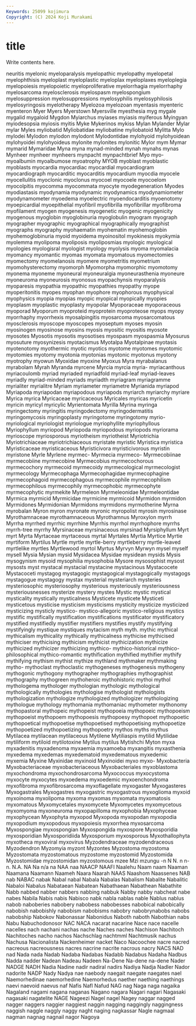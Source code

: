 ```yaml
---
Keywords: 25099 kojimura
Copyright: (C) 2024 Koji Murakami
---
```


# title

Write contents here.



neuritis myelonic myeloparalysis myelopathic myelopathy myelopetal myelophthisis
myeloplast myeloplastic myeloplax myeloplaxes myeloplegia myelopoiesis myelopoietic myeloproliferative myelorrhagia myelorrhaphy
myelosarcoma myelosclerosis myelospasm myelospongium myelosuppression myelosuppressions myelosyphilis myelosyphilosis myelosyringosis myelotherapy
Myelozoa myelozoan myentasis myenteric myenteron Myer Myers Myerstown Myersville myesthesia
myg mygale mygalid mygaloid Mygdon Myiarchus myiases myiasis myiferous Myingyan
myiodesopsia myiosis myitis Myke Mykerinos mykiss Mylan Mylander Mylar mylar
Myles myliobatid Myliobatidae myliobatine myliobatoid Mylitta Mylo mylodei Mylodon mylodon
mylodont Mylodontidae mylohyoid mylohyoidean mylohyoidei mylohyoideus mylonite mylonites mylonitic Mylor
mym Mymar mymarid Mymaridae Myna myna mynad-minded mynah mynahs mynas
Mynheer mynheer mynheers mynpacht mynpachtbrief Myo myo- myoalbumin myoalbumose myoatrophy
MYOB myoblast myoblastic myoblasts myocardia myocardiac myocardial myocardiogram myocardiograph myocarditic
myocarditis myocardium myocdia myocele myocellulitis myoclonic myoclonus myocoel myocoele myocoelom
myocolpitis myocomma myocommata myocyte myodegeneration Myodes myodiastasis myodynamia myodynamic myodynamics
myodynamiometer myodynamometer myoedema myoelectric myoendocarditis myoenotomy myoepicardial myoepithelial myofibril myofibrilla
myofibrillar myofibroma myofilament myogen myogenesis myogenetic myogenic myogenicity myogenous myoglobin
myoglobinuria myoglobulin myogram myograph myographer myographic myographical myographically myographist myographs
myography myohaematin myohematin myohemoglobin myohemoglobinuria myoid myoidema myoinositol myokinesis myokymia
myolemma myolipoma myoliposis myoliposmias myologic myological myologies myologisral myologist myology
myolysis myoma myomalacia myomancy myomantic myomas myomata myomatous myomectomies myomectomy
myomelanosis myomere myometritis myometrium myomohysterectomy myomorph Myomorpha myomorphic myomotomy myonema
myoneme myoneural myoneuralgia myoneurasthenia myoneure myoneuroma myoneurosis myonosus myopachynsis myoparalysis
myoparesis myopathia myopathic myopathies myopathy myope myoperitonitis myopes myophan myophore
myophorous myophysical myophysics myopia myopias myopic myopical myopically myopies myoplasm
myoplastic myoplasty myopolar Myoporaceae myoporaceous myoporad Myoporum myoproteid myoprotein myoproteose
myops myopy myorrhaphy myorrhexis myosalpingitis myosarcoma myosarcomatous myosclerosis myoscope myoscopes
myoseptum myoses myosin myosinogen myosinose myosins myosis myositic myositis myosote
myosotes Myosotis myosotis myosotises myospasm myospasmia Myosurus myosuture myosynizesis myotacismus
Myotalpa Myotalpinae myotasis myotenotomy myothermic myotic myotics myotome myotomes myotomic
myotomies myotomy myotonia myotonias myotonic myotonus myotony myotrophy myowun Myoxidae
myoxine Myoxus Myra myrabalanus myrabolam Myrah Myranda myrcene Myrcia myrcia
myria- myriacanthous myriacoulomb myriad myriaded myriadfold myriad-leaf myriad-leaves myriadly myriad-minded
myriads myriadth myriagram myriagramme myrialiter myrialitre Myriam myriameter myriametre Myrianida
myriapod Myriapoda myriapodan myriapodous myriapods myriarch myriarchy myriare Myrica myrica
Myricaceae myricaceous Myricales myricas myricetin myricin myricyl myricylic Myrientomata Myrilla
Myrina myringa myringectomy myringitis myringodectomy myringodermatitis myringomycosis myringoplasty myringotome myringotomy
myrio- myriological myriologist myriologue myriophyllite myriophyllous Myriophyllum myriopod Myriopoda myriopodous
myriopods myriorama myrioscope myriosporous myriotheism myriotheist Myriotrichia Myriotrichiaceae myriotrichiaceous myristate
myristic Myristica myristica Myristicaceae myristicaceous Myristicivora myristicivorous myristin myristone Myrle
Myrlene myrmec- Myrmecia myrmeco- Myrmecobiinae myrmecobiine myrmecobine Myrmecobius myrmecochorous myrmecochory
myrmecoid myrmecoidy myrmecological myrmecologist myrmecology Myrmecophaga Myrmecophagidae myrmecophagine myrmecophagoid myrmecophagous
myrmecophile myrmecophilism myrmecophilous myrmecophily myrmecophobic myrmecophyte myrmecophytic myrmekite Myrmeleon Myrmeleonidae
Myrmeleontidae Myrmica myrmicid Myrmicidae myrmicine myrmicoid Myrmidon myrmidon Myrmidones Myrmidonian
Myrmidons myrmidons myrmotherine Myrna myrobalan Myron myron myronate myronic myropolist
myrosin myrosinase Myrothamnaceae myrothamnaceous Myrothamnus Myroxylon myrrh Myrrha myrrhed myrrhic
myrrhine Myrrhis myrrhol myrrhophore myrrhs myrrh-tree myrrhy Myrsinaceae myrsinaceous myrsinad
Myrsiphyllum Myrt myrt Myrta Myrtaceae myrtaceous myrtal Myrtales Myrtia Myrtice
Myrtie myrtiform Myrtilus Myrtle myrtle myrtle-berry myrtleberry myrtle-leaved myrtlelike myrtles
Myrtlewood myrtol Myrtus Myrvyn Myrwyn mysel myself mysell Mysia Mysian
mysid Mysidacea Mysidae mysidean mysids Mysis mysogynism mysoid mysophilia mysophobia
Mysore mysosophist mysost mysosts myst mystacal mystacial mystacine mystacinous Mystacocete
Mystacoceti mystagog mystagogic mystagogical mystagogically mystagogs mystagogue mystagogy mystax mysterial
mysteriarch mysteries mysteriosophic mysteriosophy mysterious mysteriously mysteriousness mysteriousnesses mysterize mystery
mystes Mystic mystic mystical mysticality mystically mysticalness Mysticete mysticete Mysticeti
mysticetous mysticise mysticism mysticisms mysticity mysticize mysticized mysticizing mysticly mystico-
mystico-allegoric mystico-religious mystics mystific mystifically mystification mystifications mystificator mystificatory mystified
mystifiedly mystifier mystifiers mystifies mystify mystifying mystifyingly mystique mystiques mytacism
myth myth. mythic mythical mythicalism mythicality mythically mythicalness mythicise mythicised
mythiciser mythicising mythicism mythicist mythicization mythicize mythicized mythicizer mythicizing mythico-
mythico-historical mythico-philosophical mythico-romantic mythification mythified mythifier mythify mythifying mythism mythist
mythize mythland mythmaker mythmaking mytho- mythoclast mythoclastic mythogeneses mythogenesis mythogeny
mythogonic mythogony mythographer mythographies mythographist mythography mythogreen mythoheroic mythohistoric mythoi
mythol mythologema mythologer mythologian mythologic mythological mythologically mythologies mythologise mythologist
mythologists mythologization mythologize mythologized mythologizer mythologizing mythologue mythology mythomania mythomaniac
mythometer mythonomy mythopastoral mythopeic mythopeist mythopoeia mythopoeic mythopoeism mythopoeist mythopoem
mythopoesis mythopoesy mythopoet mythopoetic mythopoetical mythopoetise mythopoetised mythopoetising mythopoetize mythopoetized
mythopoetizing mythopoetry mythos myths mythus Mytilacea mytilacean mytilaceous Mytilene Mytiliaspis
mytilid Mytilidae mytiliform mytiloid mytilotoxine Mytilus mytilus Mytishchi Myton myxa
myxadenitis myxadenoma myxaemia myxamoeba myxangitis myxasthenia myxedema myxedemas myxedematoid myxedematous
myxedemic myxemia Myxine Myxinidae myxinoid Myxinoidei myxo myxo- Myxobacteria Myxobacteriaceae
myxobacteriaceous Myxobacteriales myxoblastoma myxochondroma myxochondrosarcoma Myxococcus myxocystoma myxocyte myxocytes myxoedema
myxoedemic myxoenchondroma myxofibroma myxofibrosarcoma myxoflagellate myxogaster Myxogasteres Myxogastrales Myxogastres myxogastric
myxogastrous myxoglioma myxoid myxoinoma myxolipoma myxoma myxomas myxomata myxomatosis myxomatous
Myxomycetales myxomycete Myxomycetes myxomycetous myxomyoma myxoneuroma myxopapilloma myxophobia Myxophyceae myxophycean
Myxophyta myxopod Myxopoda myxopodan myxopodia myxopodium myxopodous myxopoiesis myxorrhea myxosarcoma
Myxospongiae myxospongian Myxospongida myxospore Myxosporidia myxosporidian Myxosporidiida Myxosporium myxosporous Myxothallophyta
myxotheca myxoviral myxovirus Myzodendraceae myzodendraceous Myzodendron Myzomyia myzont Myzontes Myzostoma
myzostoma Myzostomata myzostomatous myzostome myzostomid Myzostomida Myzostomidae myzostomidan myzostomous mzee
Mzi mzungu -n N N. n n- n. N.A. NA
Na n/a na NAA naa NAACP NAAFI Naalehu Naam naam
Naaman Naamana Naamann Naameh Naara Naarah NAAS Naashom Naassenes NAB
nab NABAC nabak Nabal nabal Nabala Nabalas Nabalism Nabalite Nabalitic
Nabaloi Nabalus Nabataean Nabatean Nabathaean Nabathean Nabathite Nabb nabbed nabber
nabbers nabbing nabbuk Nabby nabby nabcheat nabe nabes Nabila Nabis
nabis Nabisco nabk nabla nablas nable Nablus nablus nabob naboberies
nabobery nabobess nabobesses nabobical nabobically nabobish nabobishly nabobism nabobisms nabobry
nabobrynabobs nabobs nabobship Nabokov Nabonassar Nabonidus Naboth naboth Nabothian nabs
Nabu Nabuchodonosor NAC NACA nacarat nacarine Nace nace nacelle nacelles
nach nachani nachas nache Naches naches Nachison Nachitoch Nachitoches nacho
nachos Nachschlag nachtmml Nachtmusik nachus Nachusa Nacionalista Nackenheimer nacket Naco
Nacoochee nacre nacred nacreous nacreousness nacres nacrine nacrite nacrous nacry
NACS NAD nad Nada nada Nadab Nadaba Nadabas Nadabb Nadabus
Nadaha Nadbus Nadda nadder Nadean Nadeau Nadeen Na-Dene Na-dene na-dene
Nader NADGE NADH Nadia Nadine nadir nadiral nadirs Nadiya Nadja
Nadler Nador nadorite NADP Nady Nadya nae naebody naegait naegate
naegates nael Naemorhedinae naemorhedine Naemorhedus naether naething naethings naevi naevoid
naevus naf Nafis Nafl Nafud NAG nag Naga naga nagaika
Nagaland nagami nagana naganas Nagano nagara Nagari nagari Nagasaki nagasaki
nagatelite NAGE Nageezi Nagel nagel Nagey naggar nagged nagger naggers
naggier naggiest naggin nagging naggingly naggingness naggish naggle naggly naggy
naght naging nagkassar Nagle nagmaal nagman nagnag nagnail nagor Nagoya
